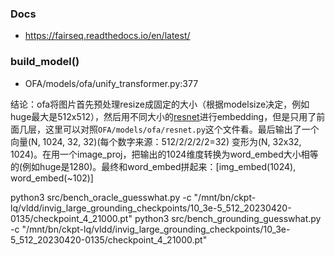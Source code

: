 


### Docs
- https://fairseq.readthedocs.io/en/latest/
### build_model()
- OFA/models/ofa/unify_transformer.py:377

结论：ofa将图片首先预处理resize成固定的大小（根据modelsize决定，例如huge最大是512x512），然后用不同大小的[resnet](https://zhuanlan.zhihu.com/p/79378841)进行embedding，但是只用了前面几层，这里可以对照`OFA/models/ofa/resnet.py`这个文件看。最后输出了一个向量(N, 1024, 32, 32)(每个数字来源：512/2/2/2/2=32) 变形为(N, 32x32, 1024)。在用一个image_proj，把输出的1024维度转换为word_embed大小相等的(例如huge是1280)。最终和word_embed拼起来：[img_embed(1024), word_embed(~102)]


python3 src/bench_oracle_guesswhat.py -c "/mnt/bn/ckpt-lq/vldd/invig_large_grounding_checkpoints/10_3e-5_512_20230420-0135/checkpoint_4_21000.pt"
python3 src/bench_grounding_guesswhat.py -c "/mnt/bn/ckpt-lq/vldd/invig_large_grounding_checkpoints/10_3e-5_512_20230420-0135/checkpoint_4_21000.pt"

